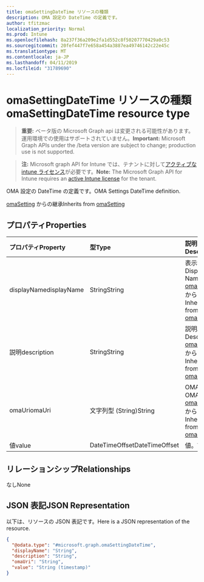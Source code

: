 ```yaml
---
title: omaSettingDateTime リソースの種類
description: OMA 設定の DateTime の定義です。
author: tfitzmac
localization_priority: Normal
ms.prod: Intune
ms.openlocfilehash: 8a237f36a209e2fa1d552c8f50207770429a0c53
ms.sourcegitcommit: 20fef447f7e658a454a3887ea49746142c22e45c
ms.translationtype: MT
ms.contentlocale: ja-JP
ms.lasthandoff: 04/11/2019
ms.locfileid: "31789690"
---
```

# <a name="omasettingdatetime-resource-type"></a><span data-ttu-id="4a0ef-103">omaSettingDateTime リソースの種類</span><span class="sxs-lookup"><span data-stu-id="4a0ef-103">omaSettingDateTime resource type</span></span>

> <span data-ttu-id="4a0ef-104">**重要:** ベータ版の Microsoft Graph api は変更される可能性があります。運用環境での使用はサポートされていません。</span><span class="sxs-lookup"><span data-stu-id="4a0ef-104">**Important:** Microsoft Graph APIs under the /beta version are subject to change; production use is not supported.</span></span>

> <span data-ttu-id="4a0ef-105">**注:** Microsoft graph API for Intune では、テナントに対して[アクティブな intune ライセンス](https://go.microsoft.com/fwlink/?linkid=839381)が必要です。</span><span class="sxs-lookup"><span data-stu-id="4a0ef-105">**Note:** The Microsoft Graph API for Intune requires an [active Intune license](https://go.microsoft.com/fwlink/?linkid=839381) for the tenant.</span></span>

<span data-ttu-id="4a0ef-106">OMA 設定の DateTime の定義です。</span><span class="sxs-lookup"><span data-stu-id="4a0ef-106">OMA Settings DateTime definition.</span></span>


<span data-ttu-id="4a0ef-107">[omaSetting](../resources/intune-deviceconfig-omasetting.md) からの継承</span><span class="sxs-lookup"><span data-stu-id="4a0ef-107">Inherits from [omaSetting](../resources/intune-deviceconfig-omasetting.md)</span></span>

## <a name="properties"></a><span data-ttu-id="4a0ef-108">プロパティ</span><span class="sxs-lookup"><span data-stu-id="4a0ef-108">Properties</span></span>
|<span data-ttu-id="4a0ef-109">プロパティ</span><span class="sxs-lookup"><span data-stu-id="4a0ef-109">Property</span></span>|<span data-ttu-id="4a0ef-110">型</span><span class="sxs-lookup"><span data-stu-id="4a0ef-110">Type</span></span>|<span data-ttu-id="4a0ef-111">説明</span><span class="sxs-lookup"><span data-stu-id="4a0ef-111">Description</span></span>|
|:---|:---|:---|
|<span data-ttu-id="4a0ef-112">displayName</span><span class="sxs-lookup"><span data-stu-id="4a0ef-112">displayName</span></span>|<span data-ttu-id="4a0ef-113">String</span><span class="sxs-lookup"><span data-stu-id="4a0ef-113">String</span></span>|<span data-ttu-id="4a0ef-114">表示名。</span><span class="sxs-lookup"><span data-stu-id="4a0ef-114">Display Name.</span></span> <span data-ttu-id="4a0ef-115">[omaSetting](../resources/intune-deviceconfig-omasetting.md) からの継承</span><span class="sxs-lookup"><span data-stu-id="4a0ef-115">Inherited from [omaSetting](../resources/intune-deviceconfig-omasetting.md)</span></span>|
|<span data-ttu-id="4a0ef-116">説明</span><span class="sxs-lookup"><span data-stu-id="4a0ef-116">description</span></span>|<span data-ttu-id="4a0ef-117">String</span><span class="sxs-lookup"><span data-stu-id="4a0ef-117">String</span></span>|<span data-ttu-id="4a0ef-118">説明。</span><span class="sxs-lookup"><span data-stu-id="4a0ef-118">Description.</span></span> <span data-ttu-id="4a0ef-119">[omaSetting](../resources/intune-deviceconfig-omasetting.md) からの継承</span><span class="sxs-lookup"><span data-stu-id="4a0ef-119">Inherited from [omaSetting](../resources/intune-deviceconfig-omasetting.md)</span></span>|
|<span data-ttu-id="4a0ef-120">omaUri</span><span class="sxs-lookup"><span data-stu-id="4a0ef-120">omaUri</span></span>|<span data-ttu-id="4a0ef-121">文字列型 (String)</span><span class="sxs-lookup"><span data-stu-id="4a0ef-121">String</span></span>|<span data-ttu-id="4a0ef-122">OMA。</span><span class="sxs-lookup"><span data-stu-id="4a0ef-122">OMA.</span></span> <span data-ttu-id="4a0ef-123">[omaSetting](../resources/intune-deviceconfig-omasetting.md) からの継承</span><span class="sxs-lookup"><span data-stu-id="4a0ef-123">Inherited from [omaSetting](../resources/intune-deviceconfig-omasetting.md)</span></span>|
|<span data-ttu-id="4a0ef-124">値</span><span class="sxs-lookup"><span data-stu-id="4a0ef-124">value</span></span>|<span data-ttu-id="4a0ef-125">DateTimeOffset</span><span class="sxs-lookup"><span data-stu-id="4a0ef-125">DateTimeOffset</span></span>|<span data-ttu-id="4a0ef-126">値。</span><span class="sxs-lookup"><span data-stu-id="4a0ef-126">Value.</span></span>|

## <a name="relationships"></a><span data-ttu-id="4a0ef-127">リレーションシップ</span><span class="sxs-lookup"><span data-stu-id="4a0ef-127">Relationships</span></span>
<span data-ttu-id="4a0ef-128">なし</span><span class="sxs-lookup"><span data-stu-id="4a0ef-128">None</span></span>

## <a name="json-representation"></a><span data-ttu-id="4a0ef-129">JSON 表記</span><span class="sxs-lookup"><span data-stu-id="4a0ef-129">JSON Representation</span></span>
<span data-ttu-id="4a0ef-130">以下は、リソースの JSON 表記です。</span><span class="sxs-lookup"><span data-stu-id="4a0ef-130">Here is a JSON representation of the resource.</span></span>
<!-- {
  "blockType": "resource",
  "@odata.type": "microsoft.graph.omaSettingDateTime"
}
-->
``` json
{
  "@odata.type": "#microsoft.graph.omaSettingDateTime",
  "displayName": "String",
  "description": "String",
  "omaUri": "String",
  "value": "String (timestamp)"
}
```





